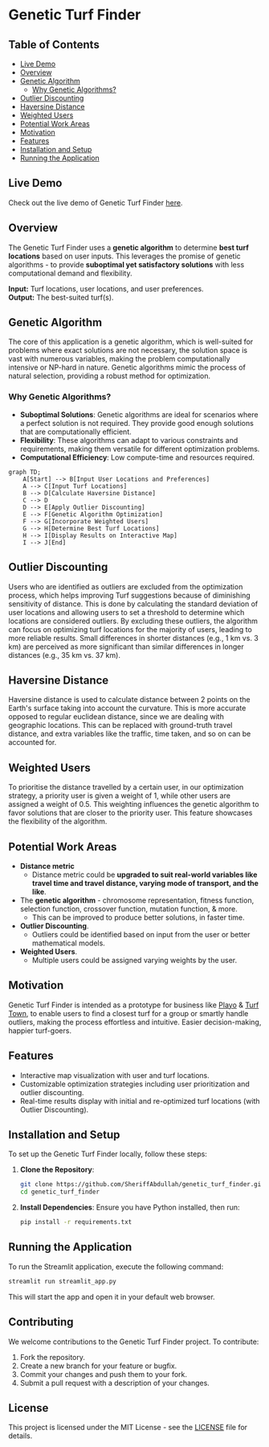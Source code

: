 # Genetic Turf Finder

## Table of Contents
- [Live Demo](#live-demo)
- [Overview](#overview)
- [Genetic Algorithm](#genetic-algorithm)
  - [Why Genetic Algorithms?](#why-genetic-algorithms)
- [Outlier Discounting](#outlier-discounting)
- [Haversine Distance](#haversine-distance)
- [Weighted Users](#weighted-users)
- [Potential Work Areas](#potential-work-areas)
- [Motivation](#motivation)
- [Features](#features)
- [Installation and Setup](#installation-and-setup)
- [Running the Application](#running-the-application)

## Live Demo
Check out the live demo of Genetic Turf Finder [here](https://genturf.streamlit.app).

## Overview
The Genetic Turf Finder uses a **genetic algorithm** to determine **best turf locations** based on user inputs. This leverages the promise of genetic algorithms - to provide **suboptimal yet satisfactory solutions** with less computational demand and flexibility.

**Input:** Turf locations, user locations, and user preferences.  
**Output:** The best-suited turf(s).

## Genetic Algorithm
The core of this application is a genetic algorithm, which is well-suited for problems where exact solutions are not necessary, the solution space is vast with numerous variables, making the problem computationally intensive or NP-hard in nature. Genetic algorithms mimic the process of natural selection, providing a robust method for optimization.

### Why Genetic Algorithms?
- **Suboptimal Solutions**: Genetic algorithms are ideal for scenarios where a perfect solution is not required. They provide good enough solutions that are computationally efficient.
- **Flexibility**: These algorithms can adapt to various constraints and requirements, making them versatile for different optimization problems.
- **Computational Efficiency**: Low compute-time and resources required.

```mermaid
graph TD;
    A[Start] --> B[Input User Locations and Preferences]
    A --> C[Input Turf Locations]
    B --> D[Calculate Haversine Distance]
    C --> D
    D --> E[Apply Outlier Discounting]
    E --> F[Genetic Algorithm Optimization]
    F --> G[Incorporate Weighted Users]
    G --> H[Determine Best Turf Locations]
    H --> I[Display Results on Interactive Map]
    I --> J[End]
```

## Outlier Discounting
Users who are identified as outliers are excluded from the optimization process, which helps improving Turf suggestions because of diminishing sensitivity of distance. This is done by calculating the standard deviation of user locations and allowing users to set a threshold to determine which locations are considered outliers. By excluding these outliers, the algorithm can focus on optimizing turf locations for the majority of users, leading to more reliable results. Small differences in shorter distances (e.g., 1 km vs. 3 km) are perceived as more significant than similar differences in longer distances (e.g., 35 km vs. 37 km).

## Haversine Distance
Haversine distance is used to calculate distance between 2 points on the Earth's surface taking into account the curvature. This is more accurate opposed to regular euclidean distance, since we are dealing with geographic locations. This can be replaced with ground-truth travel distance, and extra variables like the traffic, time taken, and so on can be accounted for. 

## Weighted Users
To prioritise the distance travelled by a certain user, in our optimization strategy, a priority user is given a weight of 1, while other users are assigned a weight of 0.5. This weighting influences the genetic algorithm to favor solutions that are closer to the priority user. This feature showcases the flexibility of the algorithm. 

## Potential Work Areas
- **Distance metric**
  - Distance metric could be **upgraded to suit real-world variables like travel time and travel distance, varying mode of transport, and the like**.
- The **genetic algorithm** - chromosome representation, fitness function, selection function, crossover function, mutation function, & more.
  - This can be improved to produce better solutions, in faster time.
- **Outlier Discounting**.
  - Outliers could be identified based on input from the user or better mathematical models.
- **Weighted Users**.
  - Multiple users could be assigned varying weights by the user.
 
## Motivation
Genetic Turf Finder is intended as a prototype for business like [Playo](https://playo.co) & [Turf Town](https://turftown.in), to enable users to find a closest turf for a group or smartly handle outliers, making the process effortless and intuitive. Easier decision-making, happier turf-goers. 

## Features
- Interactive map visualization with user and turf locations.
- Customizable optimization strategies including user prioritization and outlier discounting.
- Real-time results display with initial and re-optimized turf locations (with Outlier Discounting).

## Installation and Setup
To set up the Genetic Turf Finder locally, follow these steps:

1. **Clone the Repository**:
   ```bash
   git clone https://github.com/SheriffAbdullah/genetic_turf_finder.git
   cd genetic_turf_finder
   ```

2. **Install Dependencies**:
   Ensure you have Python installed, then run:
   ```bash
   pip install -r requirements.txt
   ```

## Running the Application
To run the Streamlit application, execute the following command:
```bash
streamlit run streamlit_app.py
```
This will start the app and open it in your default web browser.

## Contributing
We welcome contributions to the Genetic Turf Finder project. To contribute:

1. Fork the repository.
2. Create a new branch for your feature or bugfix.
3. Commit your changes and push them to your fork.
4. Submit a pull request with a description of your changes.

## License
This project is licensed under the MIT License - see the [LICENSE](LICENSE) file for details.
